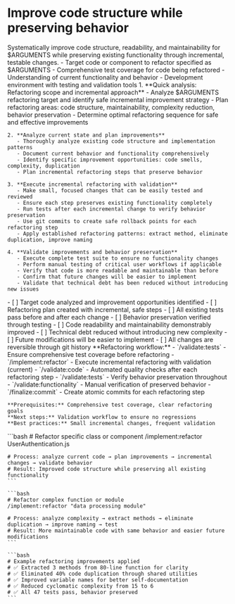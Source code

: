 # Improve code structure while preserving behavior

<instructions>
  <context>
    Systematically improve code structure, readability, and maintainability for $ARGUMENTS while preserving existing functionality through incremental, testable changes.
  </context>

  <requirements>
    - Target code or component to refactor specified as $ARGUMENTS
    - Comprehensive test coverage for code being refactored
    - Understanding of current functionality and behavior
    - Development environment with testing and validation tools
  </requirements>

  <execution>
    1. **Quick analysis: Refactoring scope and incremental approach**
       - Analyze $ARGUMENTS refactoring target and identify safe incremental improvement strategy
       - Plan refactoring areas: code structure, maintainability, complexity reduction, behavior preservation
       - Determine optimal refactoring sequence for safe and effective improvements

    2. **Analyze current state and plan improvements**
       - Thoroughly analyze existing code structure and implementation patterns
       - Document current behavior and functionality comprehensively
       - Identify specific improvement opportunities: code smells, complexity, duplication
       - Plan incremental refactoring steps that preserve behavior

    3. **Execute incremental refactoring with validation**
       - Make small, focused changes that can be easily tested and reviewed
       - Ensure each step preserves existing functionality completely
       - Run tests after each incremental change to verify behavior preservation
       - Use git commits to create safe rollback points for each refactoring step
       - Apply established refactoring patterns: extract method, eliminate duplication, improve naming

    4. **Validate improvements and behavior preservation**
       - Execute complete test suite to ensure no functionality changes
       - Perform manual testing of critical user workflows if applicable
       - Verify that code is more readable and maintainable than before
       - Confirm that future changes will be easier to implement
       - Validate that technical debt has been reduced without introducing new issues
  </execution>

  <validation>
    - [ ] Target code analyzed and improvement opportunities identified
    - [ ] Refactoring plan created with incremental, safe steps
    - [ ] All existing tests pass before and after each change
    - [ ] Behavior preservation verified through testing
    - [ ] Code readability and maintainability demonstrably improved
    - [ ] Technical debt reduced without introducing new complexity
    - [ ] Future modifications will be easier to implement
    - [ ] All changes are reversible through git history
  </validation>

  <workflow>
    **Refactoring workflow:**
    - `/validate:tests` - Ensure comprehensive test coverage before refactoring
    - `/implement:refactor` - Execute incremental refactoring with validation (current)
    - `/validate:code` - Automated quality checks after each refactoring step
    - `/validate:tests` - Verify behavior preservation throughout
    - `/validate:functionality` - Manual verification of preserved behavior
    - `/finalize:commit` - Create atomic commits for each refactoring step

    **Prerequisites:** Comprehensive test coverage, clear refactoring goals
    **Next steps:** Validation workflow to ensure no regressions
    **Best practices:** Small incremental changes, frequent validation
  </workflow>

  <examples>
    ```bash
    # Refactor specific class or component
    /implement:refactor UserAuthentication.js

    # Process: analyze current code → plan improvements → incremental changes → validate behavior
    # Result: Improved code structure while preserving all existing functionality
    ```

    ```bash
    # Refactor complex function or module
    /implement:refactor "data processing module"

    # Process: analyze complexity → extract methods → eliminate duplication → improve naming → test
    # Result: More maintainable code with same behavior and easier future modifications
    ```

    ```bash
    # Example refactoring improvements applied
    # ✅ Extracted 3 methods from 80-line function for clarity
    # ✅ Eliminated 40% code duplication through shared utilities
    # ✅ Improved variable names for better self-documentation
    # ✅ Reduced cyclomatic complexity from 15 to 6
    # ✅ All 47 tests pass, behavior preserved
    ```

  </examples>
</instructions>
